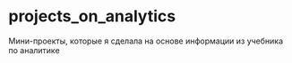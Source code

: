 # projects_on_analytics
Мини-проекты, которые я сделала на основе информации из учебника по аналитике
